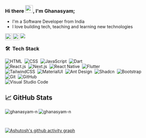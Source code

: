 ### Hi there <img src="https://media.giphy.com/media/hvRJCLFzcasrR4ia7z/giphy.gif" width="25px">, I'm Ghanasyam;

* I'm a Software Developer from India
* I love building tech, teaching and learning new technologies


<a href="https://www.linkedin.com/in/ghanasyamns/">
  <img align="left" alt="Ghanasyam's LinkedIN" width="22px" src="https://raw.githubusercontent.com/rahuldkjain/github-profile-readme-generator/master/src/images/icons/Social/linked-in-alt.svg" />
</a>
<a href="https://twitter.com/NGhanasyam66555">
  <img align="left" alt="Ghanasyam | Twitter" width="22px" src="https://raw.githubusercontent.com/rahuldkjain/github-profile-readme-generator/master/src/images/icons/Social/twitter.svg" />
</a>

![](https://visitor-badge.glitch.me/badge?page_id=ghanasyam-n.visitor-badge)

### 🛠 &nbsp;Tech Stack

![HTML](https://img.shields.io/badge/-HTML-05122A?style=flat&logo=HTML5)&nbsp;
![CSS](https://img.shields.io/badge/-CSS-05122A?style=flat&logo=CSS3&logoColor=1572B6)&nbsp;
![JavaScript](https://img.shields.io/badge/-JavaScript-05122A?style=flat&logo=javascript)&nbsp;
![Dart](https://img.shields.io/badge/-Dart-05122A?style=flat&logo=dart&logoColor=2986cc)&nbsp;
<br />
![React.js](https://img.shields.io/badge/-React.js-05122A?style=flat&logo=react)&nbsp;
![Next.js](https://img.shields.io/badge/-Next.Js-05122A?style=flat&logo=next.js&logoColor=ffffff)&nbsp;
![React Native](https://img.shields.io/badge/-React%20Native-05122A?style=flat&logo=react)&nbsp;
![Flutter](https://img.shields.io/badge/-Next.Js-05122A?style=flat&logo=next.js&logoColor=ffffff)&nbsp;
<br />
![TailwindCSS](https://img.shields.io/badge/-TailwindCSS-05122A?style=flat&logo=Tailwindcss)&nbsp;
![MaterialUI](https://img.shields.io/badge/-MaterialUI-05122A?style=flat&logo=mui)&nbsp;
![Ant Design](https://img.shields.io/badge/-Ant%20Design-05122A?style=flat&logo=antdesign&logoColor=3d85c6)&nbsp;
![Shadcn](https://img.shields.io/badge/-Shadcn/ui-05122A?style=flat&logo=shadcnui&logoColor=ffffff)&nbsp;
![Bootstrap](https://img.shields.io/badge/-Bootstrap-05122A?style=flat&logo=bootstrap&logoColor=563D7C)&nbsp;
<br />
![Git](https://img.shields.io/badge/-Git-05122A?style=flat&logo=git)&nbsp;
![GitHub](https://img.shields.io/badge/-GitHub-05122A?style=flat&logo=github)&nbsp;
<br />
![Visual Studio Code](https://img.shields.io/badge/-Visual%20Studio%20Code-05122A?style=flat&logo=visual-studio-code&logoColor=007ACC)&nbsp;
## &#x1f4c8; GitHub Stats

<p align="left"><img align="left" src="https://github-readme-stats.vercel.app/api/top-langs?username=ghanasyam-n&show_icons=true&locale=en&layout=compact&theme=radical" alt="ghanasyam-n" /></p>

 
 <p><img align="center" src="https://github-readme-streak-stats.herokuapp.com/?user=ghanasyam-n&theme=radical" alt="ghanasyam-n" /></p>
 
 <br />
 
 [![Ashutosh's github activity graph](https://github-readme-activity-graph.vercel.app/graph?username=ghanasyam-n&theme=react-dark)](https://github.com/ashutosh00710/github-readme-activity-graph)
